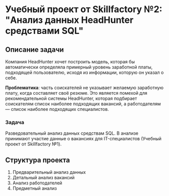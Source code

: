 # Учебный проект от Skillfactory №2: "Анализ данных HeadHunter средствами SQL"
## Описание задачи
Компания HeadHunter хочет построить модель, которая бы автоматически определяла примерный уровень заработной платы, подходящей пользователю, исходя из информации, которую он указал о себе.

**Проблематика**: часть соискателей не указывает желаемую заработную плату, когда составляет своё резюме.
Это является помехой для рекомендательной системы HeadHunter, которая подбирает соискателям список наиболее подходящих вакансий, а работодателям — список наиболее подходящих специалистов.
### Задача
Разведовательный анализ данных средствам SQL.
В анализе принимают участие данные о вакансиях для IT-специалистов (Учебный проект от Skillfactory №1).
## Структура проекта
1. Предварительный анализ данных
2. Детальный анализ вакансий
3. Анализ работодателей
4. Предметный анализ
